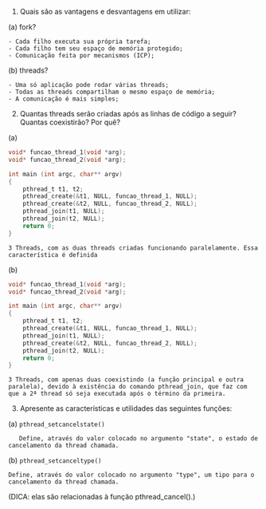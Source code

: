 1. Quais são as vantagens e desvantagens em utilizar:

(a) fork?

	- Cada filho executa sua própria tarefa;
	- Cada filho tem seu espaço de memória protegido;
	- Comunicação feita por mecanismos (ICP);

(b) threads?

	- Uma só aplicação pode rodar várias threads;
	- Todas as threads compartilham o mesmo espaço de memória;
	- A comunicação é mais simples;

2. Quantas threads serão criadas após as linhas de código a seguir? Quantas coexistirão? Por quê?

(a)

```C
void* funcao_thread_1(void *arg);
void* funcao_thread_2(void *arg);

int main (int argc, char** argv)
{
	pthread_t t1, t2;
	pthread_create(&t1, NULL, funcao_thread_1, NULL);
	pthread_create(&t2, NULL, funcao_thread_2, NULL);
	pthread_join(t1, NULL);
	pthread_join(t2, NULL);
	return 0;
}
```


`3 Threads, com as duas threads criadas funcionando paralelamente. Essa característica é definida`


(b)
```C
void* funcao_thread_1(void *arg);
void* funcao_thread_2(void *arg);

int main (int argc, char** argv)
{
	pthread_t t1, t2;
	pthread_create(&t1, NULL, funcao_thread_1, NULL);
	pthread_join(t1, NULL);
	pthread_create(&t2, NULL, funcao_thread_2, NULL);
	pthread_join(t2, NULL);
	return 0;
}
```

`3 Threads, com apenas duas coexistindo (a função principal e outra paralela), devido à existência do comando pthread_join, que faz com que a 2ª thread só seja executada após o término da primeira.`

3. Apresente as características e utilidades das seguintes funções:

(a) `pthread_setcancelstate()`
    
       Define, através do valor colocado no argumento "state", o estado de cancelamento da thread chamada.

(b) `pthread_setcanceltype()`

	Define, através do valor colocado no argumento "type", um tipo para o cancelamento da thread chamada.


(DICA: elas são relacionadas à função pthread_cancel().)
